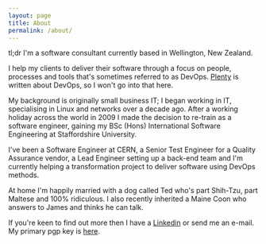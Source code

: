 ```yaml
---
layout: page
title: About
permalink: /about/
---
```


tl;dr I'm a software consultant currently based in Wellington, New Zealand.

I help my clients to deliver their software through a focus on people, processes and tools that's sometimes referred to as DevOps. [Plenty](https://devops-research.com/) is written about DevOps, so I won't go into that here.

My background is originally small business IT; I began working in IT, specialising in Linux and networks over a decade ago. After a working holiday across the world in 2009 I made the decision to re-train as a software engineer, gaining my BSc (Hons) International Software Engineering at Staffordshire University.

I've been a Software Engineer at CERN, a Senior Test Engineer for a Quality Assurance vendor, a Lead Engineer setting up a back-end team and I'm currently helping a transformation project to deliver software using DevOps methods.

At home I'm happily married with a dog called Ted who's part Shih-Tzu, part Maltese and 100% ridiculous. I also recently inherited a Maine Coon who answers to James and thinks he can talk.

If you're keen to find out more then I have a [Linkedin](https://www.linkedin.com/in/ajamesbury/) or send me an e-mail. My primary pgp key is [here](/assets/pgp.txt).
